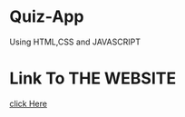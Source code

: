 # Quiz-App
Using HTML,CSS and JAVASCRIPT

# Link To THE WEBSITE
  [click Here](https://sanskar153.github.io/Quiz-App/)
